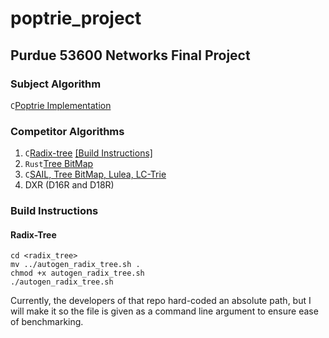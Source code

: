 # poptrie_project
## Purdue 53600 Networks Final Project

### Subject Algorithm
`C`[Poptrie Implementation](https://github.com/pixos/poptrie/tree/master)
### Competitor Algorithms
1. `C`[Radix-tree](https://github.com/drpnd/radix-tree) [[Build Instructions]](!radix-tree)
2. `Rust`[Tree BitMap](https://github.com/JakubOnderka/treebitmap/tree/master) 
3. `C`[SAIL, Tree BitMap, Lulea, LC-Trie](https://github.com/mengxiang0811/SAIL/tree/master)
4. DXR (D16R and D18R)


### Build Instructions

#### Radix-Tree

```
cd <radix_tree>
mv ../autogen_radix_tree.sh .
chmod +x autogen_radix_tree.sh
./autogen_radix_tree.sh
```

Currently, the developers of that repo hard-coded an absolute path, but I will make it so the file is given as a command line argument to ensure ease of benchmarking.



